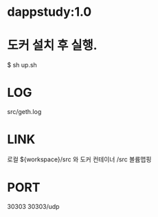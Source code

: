 # dappstudy:1.0

# 도커 설치 후 실행.
$ sh up.sh

# LOG
src/geth.log

# LINK

로컬 ${workspace}/src 와 도커 컨테이너 /src 볼륨맵핑

# PORT
30303 30303/udp